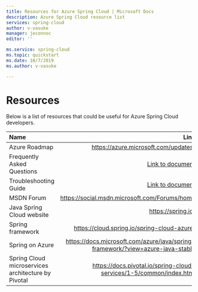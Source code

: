 ```yaml
---
title: Resources for Azure Spring Cloud | Microsoft Docs
description: Azure Spring Cloud resource list
services: spring-cloud
author: v-vasuke
manager: jeconnoc
editor: ''

ms.service: spring-cloud
ms.topic: quickstart
ms.date: 10/7/2019
ms.author: v-vasuke

---
```

# Resources

Below is a list of resources that could be useful for Azure Spring Cloud developers.

| Name                  | Link                 |
| :------------------- | -------------------: |
| Azure Roadmap | https://azure.microsoft.com/updates/ |
| Frequently Asked Questions| [Link to document](spring-cloud-faq.md)|
| Troubleshooting Guide| [Link to document](spring-cloud-troubleshoot.md) |
| MSDN Forum| https://social.msdn.microsoft.com/Forums/home |
| Java Spring Cloud website|https://spring.io/ |
| Spring framework| https://cloud.spring.io/spring-cloud-azure/ |
| Spring on Azure| https://docs.microsoft.com/azure/java/spring-framework/?view=azure-java-stable |
| Spring Cloud microservices architecture by Pivotal| https://docs.pivotal.io/spring-cloud-services/1-5/common/index.html |
